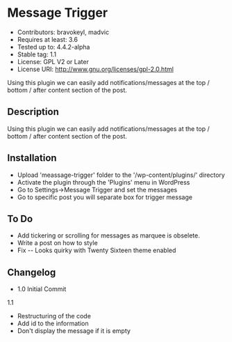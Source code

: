 Message Trigger
===========

* Contributors: bravokeyl, madvic
* Requires at least: 3.6
* Tested up to: 4.4.2-alpha
* Stable tag: 1.1
* License: GPL V2 or Later
* License URI: http://www.gnu.org/licenses/gpl-2.0.html

Using this plugin we can easily add notifications/messages at the top / bottom / after content section of the post.

## Description

Using this plugin we can easily add notifications/messages at the top / bottom / after content section of the post.

## Installation

* Upload 'meassage-trigger' folder  to the '/wp-content/plugins/' directory
* Activate the plugin through the 'Plugins' menu in WordPress
* Go to Settings->Message Trigger and set the messages
* Go to specific post you will separate box for trigger message


## To Do

* Add tickering or scrolling for messages as marquee is obselete.
* Write a post on how to style
* Fix -- Looks quirky with Twenty Sixteen theme enabled

## Changelog

- 1.0 Initial Commit

1.1 
- Restructuring of the code
- Add id to the information
- Don't display the message if it is empty